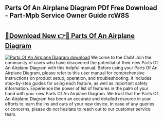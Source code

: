 ## Parts Of An Airplane Diagram PDf Free Download - Part-Mpb Service Owner Guide rcW8S

# <h2><a href="http://dfq432j.blite.top/?on=Parts+Of+An+Airplane+Diagram">🔗Download New 👉🔴 Parts Of An Airplane Diagram</a></h2>

[![Parts Of An Airplane Diagram download](https://i.imgur.com/lujVjoI.png)](http://dfq432j.blite.top/?on=Parts+Of+An+Airplane+Diagram)
Welcome to the Club! Join the community of users who have discovered the potential of their new Parts Of An Airplane Diagram with this helpful manual. Before using your Parts Of An Airplane Diagram, please refer to this user manual for comprehensive instructions on product setup, operation, and troubleshooting. It includes step-by-step guides for using each feature, as well as important safety information. Experience the power of list of features in the palm of your hand with your new Parts Of An Airplane Diagram. We trust that the Parts Of An Airplane Diagram has been an accurate and detailed resource in your efforts to learn the ins and outs of your new device. In case of any queries or concerns, please do not hesitate to reach out to our customer service team.
